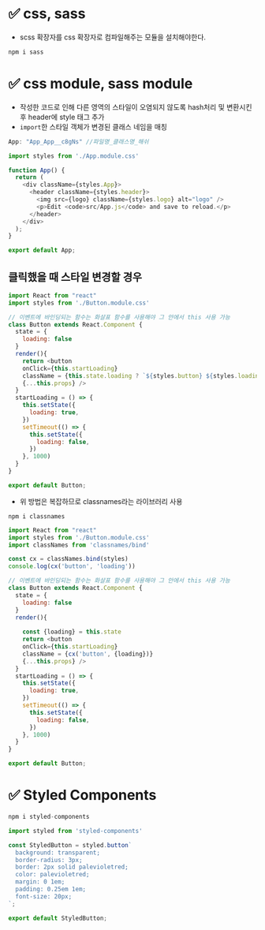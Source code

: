 # ✅ css, sass
* scss 확장자를 css 확장자로 컴파일해주는 모듈을 설치해야한다. 
```bash
npm i sass
```
# ✅ css module, sass module
* 작성한 코드로 인해 다른 영역의 스타일이 오염되지 않도록 hash처리 및 변환시킨 후 header에 style 태그 추가
* `import`한 스타일 객체가 변경된 클래스 네임을 매칭 
```js
App: "App_App__c8gNs" //파일명_클래스명_해쉬
```
```js
import styles from './App.module.css'

function App() {
  return (
    <div className={styles.App}>
      <header className={styles.header}>
        <img src={logo} className={styles.logo} alt="logo" />
        <p>Edit <code>src/App.js</code> and save to reload.</p>
      </header>
    </div>
  );
}

export default App;
```
## 클릭했을 때 스타일 변경할 경우
```js
import React from "react"
import styles from './Button.module.css'

// 이벤트에 바인딩되는 함수는 화살표 함수를 사용해야 그 안에서 this 사용 가능
class Button extends React.Component {
  state = {
    loading: false
  }
  render(){
    return <button
    onClick={this.startLoading}
    className = {this.state.loading ? `${styles.button} ${styles.loading}` : styles.button}
    {...this.props} />
  }
  startLoading = () => {
    this.setState({
      loading: true,
    })
    setTimeout(() => {
      this.setState({
        loading: false,
      })
    }, 1000)
  }
}

export default Button;
```
* 위 방법은 복잡하므로 classnames라는 라이브러리 사용
```
npm i classnames
```
```js
import React from "react"
import styles from './Button.module.css'
import classNames from 'classnames/bind'

const cx = classNames.bind(styles)
console.log(cx('button', 'loading'))

// 이벤트에 바인딩되는 함수는 화살표 함수를 사용해야 그 안에서 this 사용 가능
class Button extends React.Component {
  state = {
    loading: false
  }
  render(){
    
    const {loading} = this.state
    return <button
    onClick={this.startLoading}
    className = {cx('button', {loading})}
    {...this.props} />
  }
  startLoading = () => {
    this.setState({
      loading: true,
    })
    setTimeout(() => {
      this.setState({
        loading: false,
      })
    }, 1000)
  }
}

export default Button;
```
# ✅ Styled Components
```js
npm i styled-components
```
```js
import styled from 'styled-components'

const StyledButton = styled.button`
  background: transparent;
  border-radius: 3px;
  border: 2px solid palevioletred;
  color: palevioletred;
  margin: 0 1em;
  padding: 0.25em 1em;
  font-size: 20px;
`;

export default StyledButton;
```
